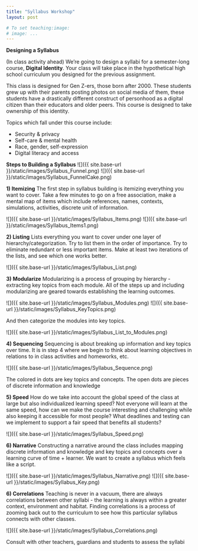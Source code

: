 ```yaml
---
title: "Syllabus Workshop"
layout: post

# To set teaching:image:
# image: ...
---
```

 


**Designing a Syllabus**

(In class activity ahead)
We’re going to design a syllabi for a semester-long course, **Digital Identity**. Your class will take place in the hypothetical high school curriculum you designed for the previous assignment. 

This class is designed for Gen Z-ers, those born after 2000. These students grew up with their parents posting photos on social media of them, these students have a drastically different construct of personhood as a digital citizen than their educators and older peers. This course is designed to take ownership of this identity. 

Topics which fall under this course include: 
* Security & privacy 
* Self-care & mental health
* Race, gender, self-expression
* Digital literacy and access 

**Steps to Building a Syllabus**
![]({{ site.base-url }}/static/images/Syllabus_Funnel.png)
![]({{ site.base-url }}/static/images/Syllabus_FunnelCake.png)


**1) Itemizing**
The first step in syllabus building is itemizing everything you want to cover. Take a few minutes to go on a free association, make a mental map of items which include references, names, contexts, simulations, activities, discrete unit of information.

![]({{ site.base-url }}/static/images/Syllabus_Items.png)
![]({{ site.base-url }}/static/images/Syllabus_Items1.png)

**2) Listing**
Lists everything you want to cover under one layer of hierarchy/categorization. Try to list them in the order of importance. Try to eliminate redundant or less important items. Make at least two iterations of the lists, and see which one works better. 

![]({{ site.base-url }}/static/images/Syllabus_List.png)

**3) Modularize**
Modularizing is a process of grouping by hierarchy - extracting key topics from each module. All of the steps up and including modularizing are geared towards establishing the learning outcomes.

![]({{ site.base-url }}/static/images/Syllabus_Modules.png)
![]({{ site.base-url }}/static/images/Syllabus_KeyTopics.png)

And then categorize the modules into key topics. 

![]({{ site.base-url }}/static/images/Syllabus_List_to_Modules.png)

**4) Sequencing**
Sequencing is about breaking up information and key topics over time. It is in step 4 where we begin to think about learning objectives in relations to in class activities and  homeworks, etc. 

![]({{ site.base-url }}/static/images/Syllabus_Sequence.png)

The colored in dots are key topics and concepts. 
The open dots are pieces of discrete information and knowledge

**5) Speed**
How do we take into account the global speed of the class at large but also individualized learning speed? Not everyone will learn at the same speed, how can we make the course interesting and challenging while also keeping it accessible for most people? What deadlines and testing can we implement to support a fair speed that benefits all students?

![]({{ site.base-url }}/static/images/Syllabus_Speed.png)

**6) Narrative**
Constructing a narrative around the class includes mapping discrete information and knowledge and key topics and concepts over a learning curve of time + learner. We want to create a syllabus which feels like a script. 

![]({{ site.base-url }}/static/images/Syllabus_Narrative.png)
![]({{ site.base-url }}/static/images/Syllabus_Key.png)

**6) Correlations**
Teaching is never in a vacuum, there are always correlations between other syllabi - the learning is always within a greater context, environment and habitat. Finding correlations is a process of zooming back out to the curriculum to see how this particular syllabus 
connects with other classes. 

![]({{ site.base-url }}/static/images/Syllabus_Correlations.png)

Consult with other teachers, guardians and students to assess the syllabi 
